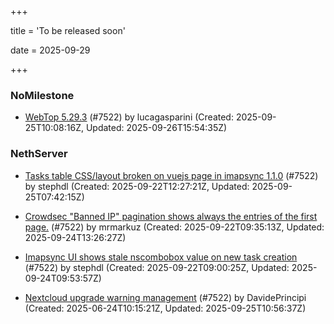 +++

title = 'To be released soon'

date = 2025-09-29

+++

### NoMilestone

- [WebTop 5.29.3](https://github.com/NethServer/dev/issues/7655) (#7522) by lucagasparini (Created: 2025-09-25T10:08:16Z, Updated: 2025-09-26T15:54:35Z)

### NethServer

- [Tasks table CSS/layout broken on vuejs page in imapsync 1.1.0](https://github.com/NethServer/dev/issues/7645) (#7522) by stephdl (Created: 2025-09-22T12:27:21Z, Updated: 2025-09-25T07:42:15Z)

- [Crowdsec "Banned IP" pagination shows always the entries of the first page.](https://github.com/NethServer/dev/issues/7643) (#7522) by mrmarkuz (Created: 2025-09-22T09:35:13Z, Updated: 2025-09-24T13:26:27Z)

- [Imapsync UI shows stale nscombobox value on new task creation](https://github.com/NethServer/dev/issues/7642) (#7522) by stephdl (Created: 2025-09-22T09:00:25Z, Updated: 2025-09-24T09:53:57Z)

- [Nextcloud upgrade warning management](https://github.com/NethServer/dev/issues/7522) (#7522) by DavidePrincipi (Created: 2025-06-24T10:15:21Z, Updated: 2025-09-25T10:56:37Z)

